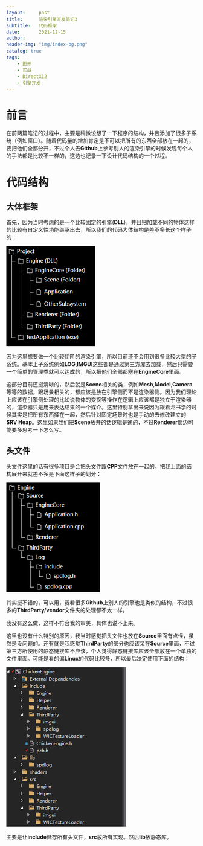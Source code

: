 ```yaml
---
layout:     post
title:      渲染引擎开发笔记3
subtitle:   代码框架
date:       2021-12-15
author:     
header-img: "img/index-bg.png"
catalog: true
tags:
    - 图形
    - 实战
    - DirectX12
    - 引擎开发
---
```

# 前言

在前两篇笔记的过程中，主要是稍微设想了一下程序的结构，并且添加了很多子系统（例如窗口）。随着代码量的增加肯定是不可以把所有的东西全部放在一起的，要把他们全都分开，不过个人去**Github**上参考别人的渲染引擎的时候发现每个人的手法都是比较不一样的，这边也记录一下设计代码结构的一个过程。

# 代码结构

## 大体框架

首先，因为当时考虑的是一个比较固定的引擎(**DLL**)，并且把加载不同的物体这样的比较有自定义性功能继承出去，所以我们的代码大体结构是差不多长这个样子的：

![](/img/in-post/engine/3/code_structure.png)

因为这里想要做一个比较初阶的渲染引擎，所以目前还不会用到很多比较大型的子系统。基本上子系统例如**LOG**,**IMGUI**这些都是通过第三方库去加载，然后只需要一个简单的管理类就可以达成的，所以把他们全部都塞在**EngineCore**里面。

这部分目前还挺清晰的，然后就是**Scene**相关的类，例如**Mesh**,**Model**,**Camera**等等的数据，跟场景相关的，都应该是放在引擎侧而不是渲染器侧。因为我们理论上应该在引擎侧处理的比如说物体的变换等操作在逻辑上应该都是独立于渲染器的，渲染器只是用来表达结果的一个媒介。这里特别拿出来说因为跟着龙书学的时候其实是把所有东西揉在一起，然后针对固定场景时也是手动的去修改建立的**SRV Heap**。这里如果我们把**Scene**放开的话逻辑是通的，不过**Renderer**那边可能要多思考一下怎么写。

## 头文件

头文件这里的话有很多项目是会把头文件跟**CPP**文件放在一起的。把我上面的结构展开来就差不多是下面这样子的划分：

![](/img/in-post/engine/3/header.png)

其实挺不错的，可以用，我看很多**Github**上别人的引擎也是类似的结构，不过很多的**ThirdParty/vendor**文件夹的处理都不太一样。

我没有这么做，这样不符合我的审美，具体也说不上来。

这里也没有什么特别的原因，我当时感觉把头文件也放在**Source**里面有点怪，虽然是没问题的。还有就是我感觉**ThirdParty**的部分也应该呆在**Source**里面，不过第三方所使用的静态链接库不应该，个人觉得静态链接库应该全部放在一个单独的文件里面。可能是看的偏**Linux**的代码比较多，所以最后决定使用下面的结构：

![](/img/in-post/engine/3/finalcodestructure.png)

主要是让**include**储存所有头文件，**src**放所有实现。然后**lib**放静态库。
